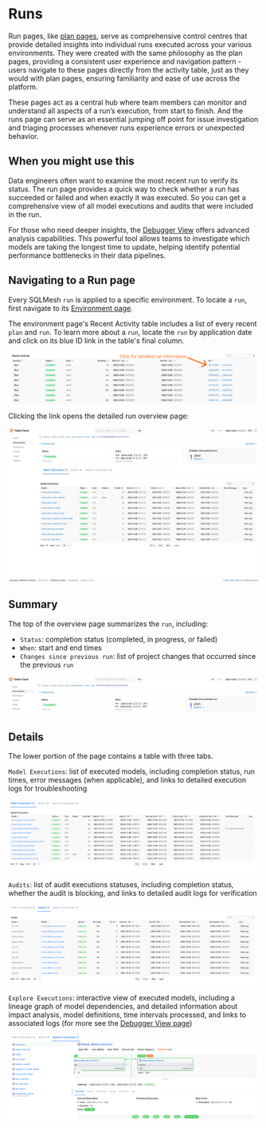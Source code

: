 # Runs

Run pages, like [plan pages](./plan.md), serve as comprehensive control centres that provide detailed insights into individual runs executed across your various environments. They were created with the same philosophy as the plan pages, providing a consistent user experience and navigation pattern - users navigate to these pages directly from the activity table, just as they would with plan pages, ensuring familiarity and ease of use across the platform. 

These pages act as a central hub where team members can monitor and understand all aspects of a run’s execution, from start to finish. And the runs page can serve as an essential jumping off point for issue investigation and triaging processes whenever runs experience errors or unexpected behavior.

## When you might use this

Data engineers often want to examine the most recent run to verify its status. The run page provides a quick way to check whether a run has succeeded or failed and when exactly it was executed. So you can get a comprehensive view of all model executions and audits that were included in the run.

For those who need deeper insights, the [Debugger View](../debugger_view.md) offers advanced analysis capabilities. This powerful tool allows teams to investigate which models are taking the longest time to update, helping identify potential performance bottlenecks in their data pipelines.

## Navigating to a Run page

Every SQLMesh `run` is applied to a specific environment. To locate a `run`, first navigate to its [Environment page](./development_environment.md).

The environment page's Recent Activity table includes a list of every recent `plan` and `run`. To learn more about a `run`, locate the `run` by application date and click on its blue ID link in the table's final column.

![tcloud run information](./run/run_info.png)

Clicking the link opens the detailed run overview page:

![tcloud run](./run/tcloud_run.png)

## Summary

The top of the overview page summarizes the `run`, including:

  - `Status`: completion status (completed, in progress, or failed)
  - `When`: start and end times
  - `Changes since previous run`: list of project changes that occurred since the previous `run`

![tcloud run](./run/tcloud_run_summary.png)

## Details

The lower portion of the page contains a table with three tabs.

`Model Executions`: list of executed models, including completion status, run times, error messages (when applicable), and links to detailed execution logs for troubleshooting

![tcloud run model executions](./run/run_model_executions.png)

`Audits`: list of audit executions statuses, including completion status, whether the audit is blocking, and links to detailed audit logs for verification

![tcloud run model executions](./run/run_audits.png)

`Explore Executions`: interactive view of executed models, including a lineage graph of model dependencies, and detailed information about impact analysis, model definitions, time intervals processed, and links to associated logs (for more see the [Debugger View page](../debugger_view.md))

![tcloud run model executions](./run/run_explore_executions.png)